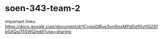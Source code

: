 # soen-343-team-2

important links:
https://docs.google.com/document/d/1CysjpGlRve3vnj5nxMPdGd10vt1GZ81bGitQxi75SWQ/edit?usp=sharing
